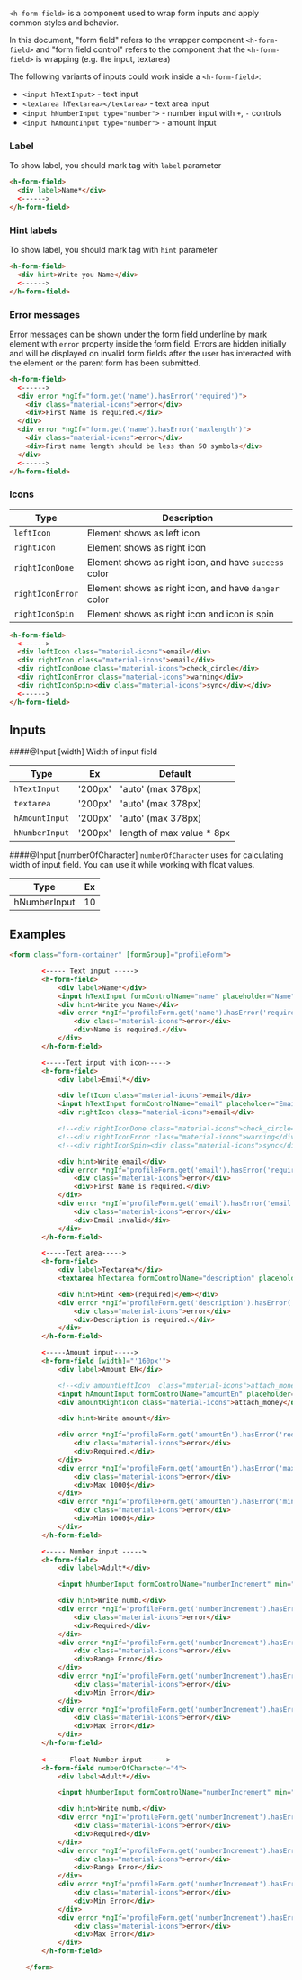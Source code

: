 `<h-form-field>` is a component used to wrap form inputs and apply common styles and behavior.

In this document, "form field" refers to the wrapper component `<h-form-field>` and
"form field control" refers to the component that the `<h-form-field>` is wrapping
(e.g. the input, textarea)

The following variants of inputs could work inside a `<h-form-field>`:
* `<input hTextInput>` - text input
* `<textarea hTextarea></textarea>` - text area input
* `<input hNumberInput type="number">` - number input with `+`, `-` controls
* `<input hAmountInput type="number">` - amount input

<!-- example(form-field-overview) -->

### Label
To show label, you should mark tag with `label` parameter
```html
<h-form-field>
  <div label>Name*</div>
  <------>
</h-form-field>
```

### Hint labels
To show label, you should mark tag with `hint` parameter
```html
<h-form-field>
  <div hint>Write you Name</div>
  <------>
</h-form-field>
```

### Error messages

Error messages can be shown under the form field underline by mark element with `error` property inside the
form field. Errors are hidden initially and will be displayed on invalid form fields after the user
has interacted with the element or the parent form has been submitted. 

```html
<h-form-field>
  <------>
  <div error *ngIf="form.get('name').hasError('required')">
    <div class="material-icons">error</div>
  	<div>First Name is required.</div>
  </div>
  <div error *ngIf="form.get('name').hasError('maxlength')">
  	<div class="material-icons">error</div>
  	<div>First name length should be less than 50 symbols</div>
  </div>
  <------>
</h-form-field>
```

### Icons
| Type             | Description
|------------------|------------------------------------------------
| `leftIcon`       | Element shows as left icon
| `rightIcon`      | Element shows as right icon
| `rightIconDone`  | Element shows as right icon, and have `success` color
| `rightIconError` | Element shows as right icon, and have `danger` color
| `rightIconSpin`  | Element shows as right icon and icon is spin

```html
<h-form-field>
  <------>
  <div leftIcon class="material-icons">email</div>
  <div rightIcon class="material-icons">email</div>
  <div rightIconDone class="material-icons">check_circle</div>
  <div rightIconError class="material-icons">warning</div>
  <div rightIconSpin><div class="material-icons">sync</div></div>
  <------>
</h-form-field>
```

## Inputs
####@Input [width] 
Width of input field 

| Type            |  Ex        |  Default                    |
|-----------------|------------|-----------------------------|
| `hTextInput`    | '200px'    |  'auto' (max 378px)         |
| `textarea`      | '200px'    |  'auto' (max 378px)         |
| `hAmountInput`  | '200px'    |  'auto' (max 378px)         |
| `hNumberInput`  | '200px'    |  length of max value * 8px  |

		
####@Input [numberOfCharacter] 
`numberOfCharacter` uses for calculating width of input field. You can use it while working with
float values. 

| Type          |  Ex             |
|---------------|-----------------|
| hNumberInput  |   10            |

## Examples

```html
<form class="form-container" [formGroup]="profileForm">

		<----- Text input ----->
		<h-form-field>
			<div label>Name*</div>
			<input hTextInput formControlName="name" placeholder="Name" maxlength="18">
			<div hint>Write you Name</div>
			<div error *ngIf="profileForm.get('name').hasError('required')">
				<div class="material-icons">error</div>
				<div>Name is required.</div>
			</div>
		</h-form-field>

        <-----Text input with icon----->
		<h-form-field>
			<div label>Email*</div>

			<div leftIcon class="material-icons">email</div>
			<input hTextInput formControlName="email" placeholder="Email" maxlength="18">
			<div rightIcon class="material-icons">email</div>

			<!--<div rightIconDone class="material-icons">check_circle</div>-->
			<!--<div rightIconError class="material-icons">warning</div>-->
			<!--<div rightIconSpin><div class="material-icons">sync</div></div>-->

			<div hint>Write email</div>
			<div error *ngIf="profileForm.get('email').hasError('required')">
				<div class="material-icons">error</div>
				<div>First Name is required.</div>
			</div>
			<div error *ngIf="profileForm.get('email').hasError('email')">
				<div class="material-icons">error</div>
				<div>Email invalid</div>
			</div>
		</h-form-field>

        <-----Text area----->
		<h-form-field>
			<div label>Textarea*</div>
			<textarea hTextarea formControlName="description" placeholder="Description" maxlength="200"></textarea>

			<div hint>Hint <em>(required)</em></div>
			<div error *ngIf="profileForm.get('description').hasError('required')">
				<div class="material-icons">error</div>
				<div>Description is required.</div>
			</div>
		</h-form-field>

        <-----Amount input----->
		<h-form-field [width]="'160px'">
			<div label>Amount EN</div>

			<!--<div amountLeftIcon  class="material-icons">attach_money</div>-->
			<input hAmountInput formControlName="amountEn" placeholder="0.00" min="0" max="1000">
			<div amountRightIcon class="material-icons">attach_money</div>

			<div hint>Write amount</div>

			<div error *ngIf="profileForm.get('amountEn').hasError('required')">
				<div class="material-icons">error</div>
				<div>Required.</div>
			</div>
			<div error *ngIf="profileForm.get('amountEn').hasError('max')">
				<div class="material-icons">error</div>
				<div>Max 1000$</div>
			</div>
			<div error *ngIf="profileForm.get('amountEn').hasError('min')">
				<div class="material-icons">error</div>
				<div>Min 1000$</div>
			</div>
		</h-form-field>

        <----- Number input ----->
		<h-form-field>
			<div label>Adult*</div>

			<input hNumberInput formControlName="numberIncrement" min="0" max="10" step="1">

			<div hint>Write numb.</div>
			<div error *ngIf="profileForm.get('numberIncrement').hasError('required')">
				<div class="material-icons">error</div>
				<div>Required</div>
			</div>
			<div error *ngIf="profileForm.get('numberIncrement').hasError('rangeError')">
				<div class="material-icons">error</div>
				<div>Range Error</div>
			</div>
			<div error *ngIf="profileForm.get('numberIncrement').hasError('min')">
				<div class="material-icons">error</div>
				<div>Min Error</div>
			</div>
			<div error *ngIf="profileForm.get('numberIncrement').hasError('max')">
				<div class="material-icons">error</div>
				<div>Max Error</div>
			</div>
		</h-form-field>
		
        <----- Float Number input ----->
        <h-form-field numberOfCharacter="4">
            <div label>Adult*</div>

            <input hNumberInput formControlName="numberIncrement" min="0" max="1" step="0.01">

            <div hint>Write numb.</div>
            <div error *ngIf="profileForm.get('numberIncrement').hasError('required')">
                <div class="material-icons">error</div>
                <div>Required</div>
            </div>
            <div error *ngIf="profileForm.get('numberIncrement').hasError('rangeError')">
                <div class="material-icons">error</div>
                <div>Range Error</div>
            </div>
            <div error *ngIf="profileForm.get('numberIncrement').hasError('min')">
                <div class="material-icons">error</div>
                <div>Min Error</div>
            </div>
            <div error *ngIf="profileForm.get('numberIncrement').hasError('max')">
                <div class="material-icons">error</div>
                <div>Max Error</div>
            </div>
        </h-form-field>

	</form>
```
